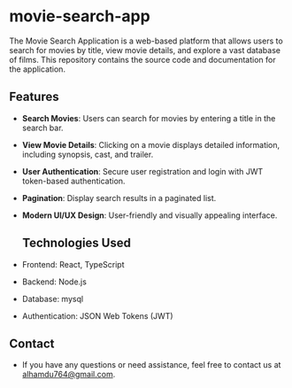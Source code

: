 # movie-search-app
The Movie Search Application is a web-based platform that allows users to search for movies by title, view movie details, and explore a vast database of films. This repository contains the source code and documentation for the application.

## Features

- **Search Movies**: Users can search for movies by entering a title in the search bar.
- **View Movie Details**: Clicking on a movie displays detailed information, including synopsis, cast, and trailer.
- **User Authentication**: Secure user registration and login with JWT token-based authentication.
- **Pagination**: Display search results in a paginated list.
- **Modern UI/UX Design**: User-friendly and visually appealing interface.

  ## Technologies Used

- Frontend: React, TypeScript
- Backend: Node.js
- Database: mysql
- Authentication: JSON Web Tokens (JWT)
## Contact
- If you have any questions or need assistance, feel free to contact us at alhamdu764@gmail.com.
